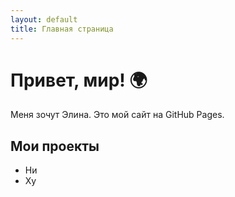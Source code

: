 ```yaml
---
layout: default
title: Главная страница
---
```


# Привет, мир! 🌍

Меня зочут Элина. Это мой сайт на GitHub Pages.

## Мои проекты

- Ни
- Ху

